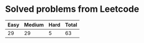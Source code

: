 # Solved problems from Leetcode

| **Easy** | **Medium** | **Hard** | **Total** |
| -------- | ---------- | -------- | --------- |
| 29       | 29         | 5        | 63        |
